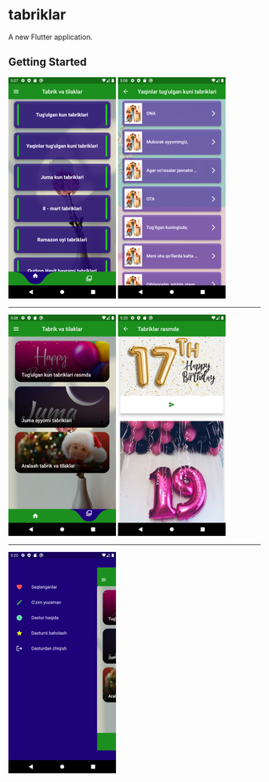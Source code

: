# tabriklar

A new Flutter application.

## Getting Started



![](assets/screens/sc1.png)             ![](assets/screens/sc2.png)


---------------------------------------------------------------------


![](assets/screens/sc3.png)             ![](assets/screens/sc4.png)


---------------------------------------------------------------------

![](assets/screens/sc5.png)